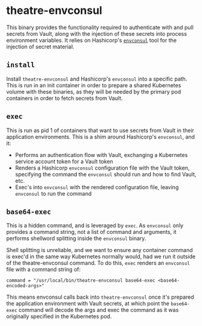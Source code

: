 # theatre-envconsul

[envconsul]: https://github.com/hashicorp/envconsul

This binary provides the functionality required to authenticate with and pull
secrets from Vault, along with the injection of these secrets into process
environment variables. It relies on Hashicorp's [`envconsul`][envconsul] tool
for the injection of secret material.

## `install`

Install `theatre-envconsul` and Hashicorp's `envconsul` into a specific path.
This is run in an init container in order to prepare a shared Kubernetes volume
with these binaries, as they will be needed by the primary pod containers in
order to fetch secrets from Vault.

## `exec`

This is run as pid 1 of containers that want to use secrets from Vault in their
application environments. This is a shim around Hashicorp's `envconsul`, and it:

- Performs an authentication flow with Vault, exchanging a Kubernetes service
  account token for a Vault token
- Renders a Hashicorp `envconsul` configuration file with the Vault token,
  specifying the command the `envconsul` should run and how to find Vault, etc.
- Exec's into `envconsul` with the rendered configuration file, leaving
  `envconsul` to run the command

## `base64-exec`

This is a hidden command, and is leveraged by `exec`. As `envconsul` only
provides a command string, not a list of command and arguments, it performs
shellword splitting inside the `envconsul` binary.

Shell splitting is unreliable, and we want to ensure any container command is
exec'd in the same way Kubernetes normally would, had we run it outside of the
theatre-envconsul command. To do this, `exec` renders an `envconsul` file with a
command string of:

```
command = "/usr/local/bin/theatre-envconsul base64-exec <base64-encoded-args>"
```

This means envconsul calls back into `theatre-envconsul` once it's prepared the
application environment with Vault secrets, at which point the `base64-exec`
command will decode the args and exec the command as it was originally specified
in the Kubernetes pod.
